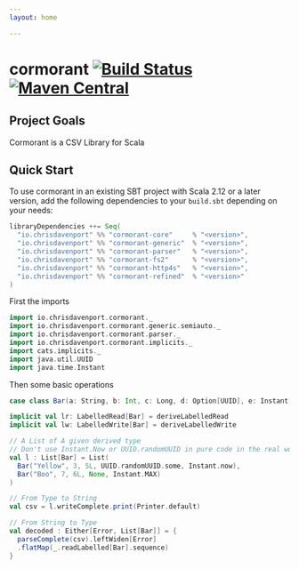 ```yaml
---
layout: home

---
```

# cormorant [![Build Status](https://travis-ci.com/ChristopherDavenport/cormorant.svg?branch=master)](https://travis-ci.com/ChristopherDavenport/cormorant) [![Maven Central](https://maven-badges.herokuapp.com/maven-central/io.chrisdavenport/cormorant-core_2.12/badge.svg)](https://maven-badges.herokuapp.com/maven-central/io.chrisdavenport/cormorant-core_2.12)

## Project Goals

Cormorant is a CSV Library for Scala

## Quick Start

To use cormorant in an existing SBT project with Scala 2.12 or a later version, add the following dependencies to your
`build.sbt` depending on your needs:

```scala
libraryDependencies ++= Seq(
  "io.chrisdavenport" %% "cormorant-core"     % "<version>",
  "io.chrisdavenport" %% "cormorant-generic"  % "<version>",
  "io.chrisdavenport" %% "cormorant-parser"   % "<version>",
  "io.chrisdavenport" %% "cormorant-fs2"      % "<version>",
  "io.chrisdavenport" %% "cormorant-http4s"   % "<version>",
  "io.chrisdavenport" %% "cormorant-refined"  % "<version>"
)
```

First the imports

```scala mdoc
import io.chrisdavenport.cormorant._
import io.chrisdavenport.cormorant.generic.semiauto._
import io.chrisdavenport.cormorant.parser._
import io.chrisdavenport.cormorant.implicits._
import cats.implicits._
import java.util.UUID
import java.time.Instant
```

Then some basic operations

```scala mdoc
case class Bar(a: String, b: Int, c: Long, d: Option[UUID], e: Instant)

implicit val lr: LabelledRead[Bar] = deriveLabelledRead
implicit val lw: LabelledWrite[Bar] = deriveLabelledWrite

// A List of A given derived type
// Don't use Instant.Now or UUID.randomUUID in pure code in the real world please.
val l : List[Bar] = List(
  Bar("Yellow", 3, 5L, UUID.randomUUID.some, Instant.now),
  Bar("Boo", 7, 6L, None, Instant.MAX)
)

// From Type to String
val csv = l.writeComplete.print(Printer.default)

// From String to Type
val decoded : Either[Error, List[Bar]] = {
  parseComplete(csv).leftWiden[Error]
  .flatMap(_.readLabelled[Bar].sequence)
}
```
